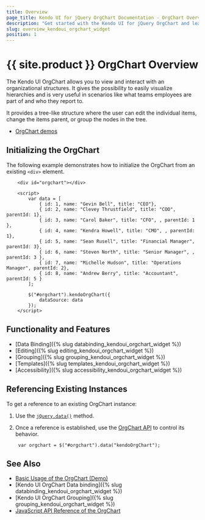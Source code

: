 ```yaml
---
title: Overview
page_title: Kendo UI for jQuery OrgChart Documentation - OrgChart Overview
description: "Get started with the Kendo UI for jQuery OrgChart and learn about its features and how to initialize the widget."
slug: overview_kendoui_orgchart_widget
position: 1
---
```


# {{ site.product }} OrgChart Overview

The Kendo UI OrgChart allows you to view and interact with an organizational structures. It gives the possibility to easily visualize hierarchies and is very useful in scenarios like what teams employees are part of and who they report to. 

It provides a tree-like structure where the user can edit the individual items, change the items parent, or group the nodes in the tree.

* [OrgChart demos](https://demos.telerik.com/kendo-ui/orgchart/index) 

## Initializing the OrgChart

The following example demonstrates how to initialize the OrgChart from an existing `<div>` element. 

```dojo    
    <div id="orgchart"></div>

    <script>
        var data = [
            { id: 1, name: "Gevin Bell", title: "CEO"},
            { id: 2, name: "Clevey Thrustfield", title: "COO", parentId: 1},
            { id: 3, name: "Carol Baker", title: "CFO", , parentId: 1 },
            { id: 4, name: "Kendra Howell", title: "CMO", , parentId: 1},
            { id: 5, name: "Sean Rusell", title: "Financial Manager", parentId: 3},
            { id: 6, name: "Steven North", title: "Senior Manager", , parentId: 3 },
            { id: 7, name: "Michelle Hudson", title: "Operations Manager", parentId: 2},
            { id: 8, name: "Andrew Berry", title: "Accountant", parentId: 5 }            
        ];
       
        $("#orgchart").kendoOrgChart({
            dataSource: data
        });
    </script>
```

## Functionality and Features

* [Data Binding]({% slug databinding_kendoui_orgchart_widget %})
* [Editing]({% slug editing_kendoui_orgchart_widget %})
* [Grouping]({% slug grouping_kendoui_orgchart_widget %})
* [Templates]({% slug templates_kendoui_orgchart_widget %})
* [Accessibility]({% slug accessibility_kendoui_orgchart_widget %})

## Referencing Existing Instances

To get a reference to an existing OrgChart instance:

1. Use the [`jQuery.data()`](https://api.jquery.com/jQuery.data/) method.
1. Once a reference is established, use the [OrgChart API](/api/javascript/ui/orgchart) to control its behavior.

        var orgchart = $("#orgchart").data("kendoOrgChart");

## See Also

* [Basic Usage of the OrgChart (Demo)](https://demos.telerik.com/kendo-ui/orgchart/index)
* [Kendo UI OrgChart Data binding]({% slug databinding_kendoui_orgchart_widget %})
* [Kendo UI OrgChart Grouping]({% slug grouping_kendoui_orgchart_widget %})
* [JavaScript API Reference of the OrgChart](/api/javascript/ui/orgchart)
